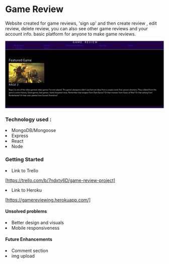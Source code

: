 

# Game Review
<p>
Website created for game reviews, 'sign up' and then create review , edit review, delete review, you can also see other game reviews and your account info. basic platform for anyone to make game reviews.
</p>
<img src=src/images/Gamereview.png>

### Technology used :
<li> MongoDB/Mongoose
<li> Express
<li> React
<li> Node

### Getting Started 
<li> Link to Trello 

[https://trello.com/b/7ndxty6D/game-review-project]

<li> Link to Heroku 

[https://gamereviewing.herokuapp.com/]

#### Unsolved problems
<li> Better design and visuals
<li> Mobile responsiveness 

#### Future Enhancements 
<li> Comment section
<li> img upload